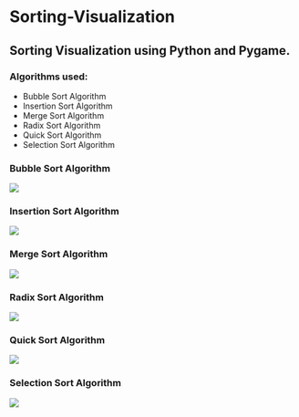 # Sorting-Visualization

## Sorting Visualization using Python and Pygame.
### Algorithms used:
- Bubble Sort Algorithm
- Insertion Sort Algorithm
- Merge Sort Algorithm
- Radix Sort Algorithm
- Quick Sort Algorithm
- Selection Sort Algorithm

### Bubble Sort Algorithm 
![](link)

### Insertion Sort Algorithm 
![](link)

### Merge Sort Algorithm 
![](link)

### Radix Sort Algorithm 
![](link)

### Quick Sort Algorithm 
![](link)

### Selection Sort Algorithm 
![](link)

